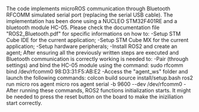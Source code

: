 The code implements microROS communication through Bluetooth RFCOMM simulated serial port (replacing the serial USB cable).
The implementation has been done using a NUCLEO STM32F401RE and a bluetooth module HC-05.
Please check the documentation file "ROS2_Bluetooth.pdf" for specific informations on how to:
-Setup STM Cube IDE for the current application;
-Setup STM Cube MX for the current application;
-Setup hardware peripherals;
-Install ROS2 and create an agent;
After ensuring all the previously written steps are executed and Bluetooth communication is correctly working is needed to:
-Pair (through settings) and bind the HC-05 module using the command:
  sudo rfcomm bind /dev/rfcomm0 98:D3:31:F5:AB:E2
-Access the "agent_ws" folder and launch the following commands:
  colcon build
  source install/setup.bash
  ros2 run micro ros agent micro ros agent serial -b 9600 --dev /dev/rfcomm0
-After running these commands, ROS2 functions initialization starts. It might be needed to press the reset button on the board to make the iniziliation start correctly.
